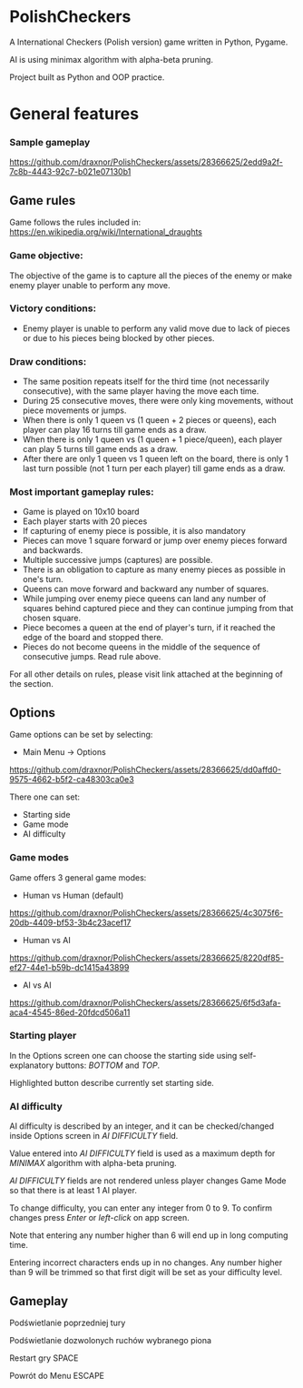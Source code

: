 # PolishCheckers
A International Checkers (Polish version)  game written in Python, Pygame.

AI is using minimax algorithm with alpha-beta pruning.

Project built as Python and OOP practice.

# General features

### Sample gameplay

https://github.com/draxnor/PolishCheckers/assets/28366625/2edd9a2f-7c8b-4443-92c7-b021e07130b1



## Game rules

Game follows the rules included in:
https://en.wikipedia.org/wiki/International_draughts

### Game objective:

The objective of the game is to capture all the pieces of the enemy or make enemy player unable to perform any move.

### Victory conditions:
- Enemy player is unable to perform any valid move due to lack of pieces or due to his pieces being blocked by other pieces.

### Draw conditions:
- The same position repeats itself for the third time (not necessarily consecutive), with the same player having the move each time.
- During 25 consecutive moves, there were only king movements, without piece movements or jumps.
- When there is only 1 queen vs (1 queen + 2 pieces or queens), each player can play 16 turns till game ends as a draw.
- When there is only 1 queen vs (1 queen + 1 piece/queen), each player can play 5 turns till game ends as a draw.
- After there are only 1 queen vs 1 queen left on the board, there is only 1 last turn possible (not 1 turn per each player) till game ends as a draw.


### Most important gameplay rules:
- Game is played on 10x10 board
- Each player starts with 20 pieces
- If capturing of enemy piece is possible, it is also mandatory
- Pieces can move 1 square forward or jump over enemy pieces forward and backwards.
- Multiple successive jumps (captures) are possible.
- There is an obligation to capture as many enemy pieces as possible in one's turn.
- Queens can move forward and backward any number of squares.
- While jumping over enemy piece queens can land any number of squares behind captured piece and they can continue jumping from that chosen square.
- Piece becomes a queen at the end of player's turn, if it reached the edge of the board and stopped there.
- Pieces do not become queens in the middle of the sequence of consecutive jumps. Read rule above.

For all other details on rules, please visit link attached at the beginning of the section.

## Options
Game options can be set by selecting:
- Main Menu -> Options 

https://github.com/draxnor/PolishCheckers/assets/28366625/dd0affd0-9575-4662-b5f2-ca48303ca0e3


There one can set:
- Starting side
- Game mode
- AI difficulty

### Game modes

Game offers 3 general game modes:
- Human vs Human (default)


https://github.com/draxnor/PolishCheckers/assets/28366625/4c3075f6-20db-4409-bf53-3b4c23acef17



- Human vs AI



https://github.com/draxnor/PolishCheckers/assets/28366625/8220df85-ef27-44e1-b59b-dc1415a43899



- AI vs AI



https://github.com/draxnor/PolishCheckers/assets/28366625/6f5d3afa-aca4-4545-86ed-20fdcd506a11



### Starting player

In the Options screen one can choose the starting side using self-explanatory buttons: *BOTTOM* and *TOP*.

Highlighted button describe currently set starting side.


### AI difficulty

AI difficulty is described by an integer, and it can be checked/changed inside Options screen in *AI DIFFICULTY* field.

Value entered into *AI DIFFICULTY* field is used as a maximum depth for *MINIMAX* algorithm with alpha-beta pruning.

*AI DIFFICULTY* fields are not rendered unless player changes Game Mode so that there is at least 1 AI player.


To change difficulty, you can enter any integer from 0 to 9. 
To confirm changes press *Enter* or *left-click* on app screen.

Note that entering any number higher than 6 will end up in long computing time.

Entering incorrect characters ends up in no changes.
Any number higher than 9 will be trimmed so that first digit will be set as your difficulty level.


## Gameplay

Podświetlanie poprzedniej tury

Podświetlanie dozwolonych ruchów wybranego piona

Restart gry SPACE

Powrót do Menu ESCAPE

